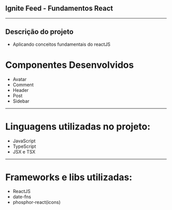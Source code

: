 ## Ignite Feed - Fundamentos React

---

## Descrição do projeto

* Aplicando conceitos fundamentais do reactJS

# Componentes Desenvolvidos

* Avatar
* Comment
* Header
* Post
* Sidebar

---

# Linguagens utilizadas no projeto:

* JavaScript
* TypeScript
* JSX e TSX

---

# Frameworks e libs utilizadas:

* ReactJS
* date-fns
* phosphor-react(icons)
